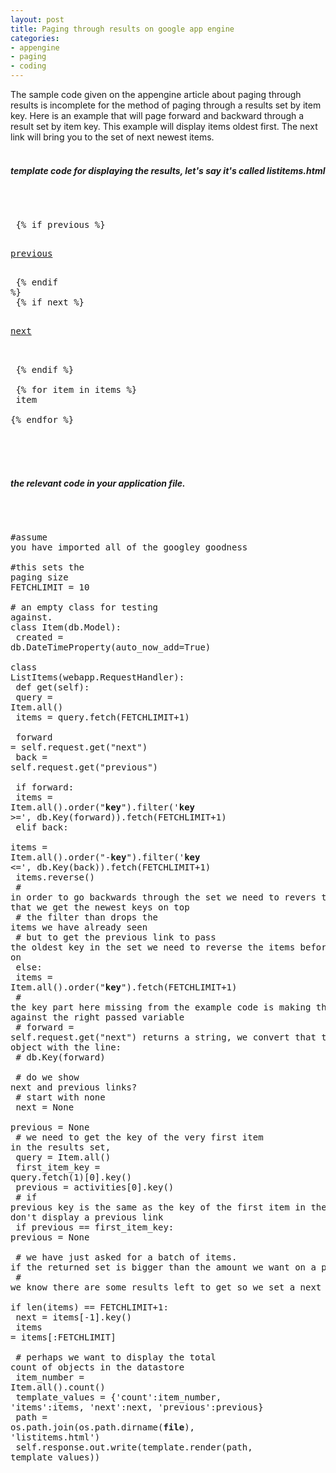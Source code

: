 ```yaml
---
layout: post
title: Paging through results on google app engine
categories:
- appengine
- paging
- coding
---
```


The sample code given on the appengine article about paging through results is incomplete for the method of paging through a results set by item key. Here is an example that will page forward and backward through a result set by item key. This example will display items oldest first. The next link will bring you to the set of next newest items.<br /><br /><h5>template code for displaying the results, let's say it's called listitems.html</h5><br /><pre class="brush: html"> <br />    {% if previous %}<br />      <p><a href="?previous={{ previous }}">previous</a></p>        <br />    {% endif %}<br />    {% if next %}<br />      <p><a href="?next={{ next }}">next</a></p>        <br />    {% endif %}<br />  <br />   {% for item in items %}<br />     item<br />  {% endfor %}<br /></pre><br /><br /><h5><br />the relevant code in your application file.</h5><br /><pre class="brush: python"> <br />#assume you have imported all of the googley goodness<br /><br />#this sets the paging size<br />FETCHLIMIT = 10<br /><br /># an empty class for testing against.<br />class Item(db.Model):<br />    created = db.DateTimeProperty(auto_now_add=True)<br /><br />class ListItems(webapp.RequestHandler):<br />    def get(self):<br />        query = Item.all()<br />        items = query.fetch(FETCHLIMIT+1)<br />        <br />        forward = self.request.get("next")<br />        back = self.request.get("previous")<br /><br />        if forward:<br />            items = Item.all().order("__key__").filter('__key__ >=', db.Key(forward)).fetch(FETCHLIMIT+1)<br />        elif back:<br />            items = Item.all().order("-__key__").filter('__key__ <=', db.Key(back)).fetch(FETCHLIMIT+1)<br />            items.reverse()<br />            # in order to go backwards through the set we need to revers the order so that we get the newest keys on top<br />            # the filter than drops the items we have already seen<br />            # but to get the previous link to pass the oldest key in the set we need to reverse the items before heading on<br />        else:<br />            items = Item.all().order("__key__").fetch(FETCHLIMIT+1)     <br />       # the key part here missing from the example code is making the right call against the right passed variable<br />       # forward = self.request.get("next") returns a string, we convert that to a key object with the line:<br />       # db.Key(forward)<br />             <br />        # do we show next and previous links?<br />        # start with none<br />        next = None<br />        previous = None <br />        # we need to get the key of the very first item in the results set, <br />        query = Item.all()<br />        first_item_key = query.fetch(1)[0].key()<br />        previous = activities[0].key()<br />        # if previous key is the same as the key of the first item in the class then don't display a previous link<br />        if previous == first_item_key: previous = None <br /><br />        # we have just asked for a batch of items. if the returned set is bigger than the amount we want on a page<br />        # we know there are some results left to get so we set a next link<br />        if len(items) == FETCHLIMIT+1:<br />            next = items[-1].key()<br />            items = items[:FETCHLIMIT]<br />        <br />        # perhaps we want to display the total count of objects in the datastore<br />        item_number = Item.all().count()<br />        template_values = {'count':item_number, 'items':items, 'next':next, 'previous':previous}<br />        path = os.path.join(os.path.dirname(__file__), 'listitems.html')<br />        self.response.out.write(template.render(path, template_values))<br /></pre>
